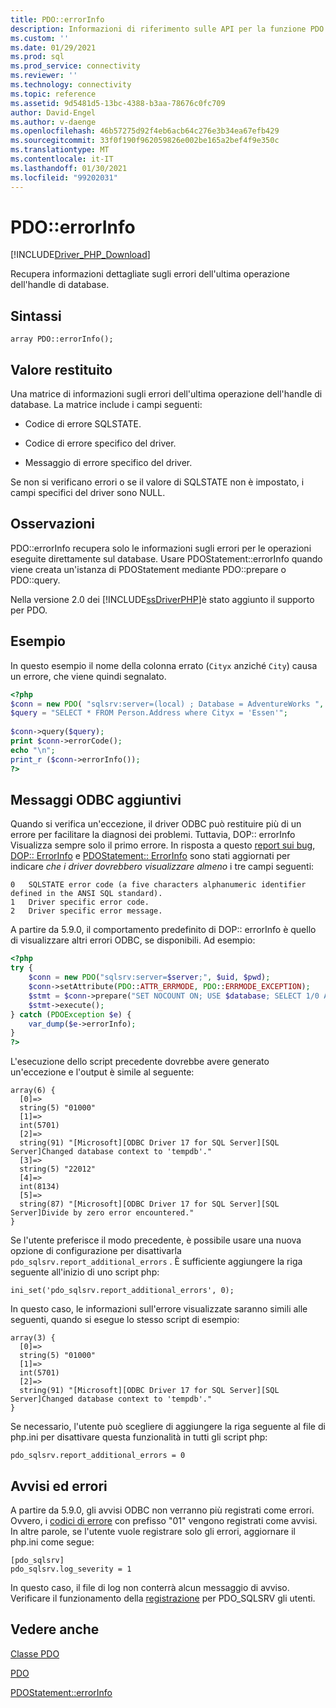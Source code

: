 ```yaml
---
title: PDO::errorInfo
description: Informazioni di riferimento sulle API per la funzione PDO::errorInfo nel driver Microsoft PDO_SQLSRV per PHP per SQL Server.
ms.custom: ''
ms.date: 01/29/2021
ms.prod: sql
ms.prod_service: connectivity
ms.reviewer: ''
ms.technology: connectivity
ms.topic: reference
ms.assetid: 9d5481d5-13bc-4388-b3aa-78676c0fc709
author: David-Engel
ms.author: v-daenge
ms.openlocfilehash: 46b57275d92f4eb6acb64c276e3b34ea67efb429
ms.sourcegitcommit: 33f0f190f962059826e002be165a2bef4f9e350c
ms.translationtype: MT
ms.contentlocale: it-IT
ms.lasthandoff: 01/30/2021
ms.locfileid: "99202031"
---
```

# <a name="pdoerrorinfo"></a>PDO::errorInfo
[!INCLUDE[Driver_PHP_Download](../../includes/driver_php_download.md)]

Recupera informazioni dettagliate sugli errori dell'ultima operazione dell'handle di database.  
  
## <a name="syntax"></a>Sintassi  
  
```  
array PDO::errorInfo();  
```  
  
## <a name="return-value"></a>Valore restituito  
Una matrice di informazioni sugli errori dell'ultima operazione dell'handle di database. La matrice include i campi seguenti:  
  
-   Codice di errore SQLSTATE.  
  
-   Codice di errore specifico del driver.  
  
-   Messaggio di errore specifico del driver.  
  
Se non si verificano errori o se il valore di SQLSTATE non è impostato, i campi specifici del driver sono NULL.  
  
## <a name="remarks"></a>Osservazioni  
PDO::errorInfo recupera solo le informazioni sugli errori per le operazioni eseguite direttamente sul database. Usare PDOStatement::errorInfo quando viene creata un'istanza di PDOStatement mediante PDO::prepare o PDO::query.  
  
Nella versione 2.0 dei [!INCLUDE[ssDriverPHP](../../includes/ssdriverphp_md.md)]è stato aggiunto il supporto per PDO.  
  
## <a name="example"></a>Esempio  
In questo esempio il nome della colonna errato (`Cityx` anziché `City`) causa un errore, che viene quindi segnalato.  
  
```php
<?php  
$conn = new PDO( "sqlsrv:server=(local) ; Database = AdventureWorks ", "");  
$query = "SELECT * FROM Person.Address where Cityx = 'Essen'";  
  
$conn->query($query);  
print $conn->errorCode();  
echo "\n";  
print_r ($conn->errorInfo());  
?>  
```  

## <a name="additional-odbc-messages"></a>Messaggi ODBC aggiuntivi

Quando si verifica un'eccezione, il driver ODBC può restituire più di un errore per facilitare la diagnosi dei problemi. Tuttavia, DOP:: errorInfo Visualizza sempre solo il primo errore. In risposta a questo [report sui bug](https://bugs.php.net/bug.php?id=78196), [DOP:: ErrorInfo](https://www.php.net/manual/en/pdo.errorinfo.php) e [PDOStatement:: ErrorInfo](https://www.php.net/manual/en/pdostatement.errorinfo.php) sono stati aggiornati per indicare *che i driver dovrebbero visualizzare almeno* i tre campi seguenti:
```
0   SQLSTATE error code (a five characters alphanumeric identifier defined in the ANSI SQL standard).
1   Driver specific error code.
2   Driver specific error message.
```

A partire da 5.9.0, il comportamento predefinito di DOP:: errorInfo è quello di visualizzare altri errori ODBC, se disponibili. Ad esempio:

```php
<?php  
try {
    $conn = new PDO("sqlsrv:server=$server;", $uid, $pwd);
    $conn->setAttribute(PDO::ATTR_ERRMODE, PDO::ERRMODE_EXCEPTION);
    $stmt = $conn->prepare("SET NOCOUNT ON; USE $database; SELECT 1/0 AS col1");
    $stmt->execute();
} catch (PDOException $e) {
    var_dump($e->errorInfo);
}
?>  
```  

L'esecuzione dello script precedente dovrebbe avere generato un'eccezione e l'output è simile al seguente:

```
array(6) {
  [0]=>
  string(5) "01000"
  [1]=>
  int(5701)
  [2]=>
  string(91) "[Microsoft][ODBC Driver 17 for SQL Server][SQL Server]Changed database context to 'tempdb'."
  [3]=>
  string(5) "22012"
  [4]=>
  int(8134)
  [5]=>
  string(87) "[Microsoft][ODBC Driver 17 for SQL Server][SQL Server]Divide by zero error encountered."
}
```

Se l'utente preferisce il modo precedente, è possibile usare una nuova opzione di configurazione per disattivarla `pdo_sqlsrv.report_additional_errors` . È sufficiente aggiungere la riga seguente all'inizio di uno script php:

```
ini_set('pdo_sqlsrv.report_additional_errors', 0);
```

In questo caso, le informazioni sull'errore visualizzate saranno simili alle seguenti, quando si esegue lo stesso script di esempio:

```
array(3) {
  [0]=>
  string(5) "01000"
  [1]=>
  int(5701)
  [2]=>
  string(91) "[Microsoft][ODBC Driver 17 for SQL Server][SQL Server]Changed database context to 'tempdb'."
}
```

Se necessario, l'utente può scegliere di aggiungere la riga seguente al file di php.ini per disattivare questa funzionalità in tutti gli script php:

```
pdo_sqlsrv.report_additional_errors = 0
```

## <a name="warnings-and-errors"></a>Avvisi ed errori

A partire da 5.9.0, gli avvisi ODBC non verranno più registrati come errori. Ovvero, i [codici di errore](https://docs.microsoft.com/sql/odbc/reference/appendixes/appendix-a-odbc-error-codes) con prefisso "01" vengono registrati come avvisi. In altre parole, se l'utente vuole registrare solo gli errori, aggiornare il php.ini come segue:

```
[pdo_sqlsrv]  
pdo_sqlsrv.log_severity = 1
```

In questo caso, il file di log non conterrà alcun messaggio di avviso. Verificare il funzionamento della [registrazione](https://docs.microsoft.com/sql/connect/php/logging-activity#logging-activity-using-the-pdo_sqlsrv-driver) per PDO_SQLSRV gli utenti.

## <a name="see-also"></a>Vedere anche  
[Classe PDO](../../connect/php/pdo-class.md)

[PDO](https://php.net/manual/book.pdo.php)  

[PDOStatement::errorInfo](../../connect/php/pdostatement-errorinfo.md)
